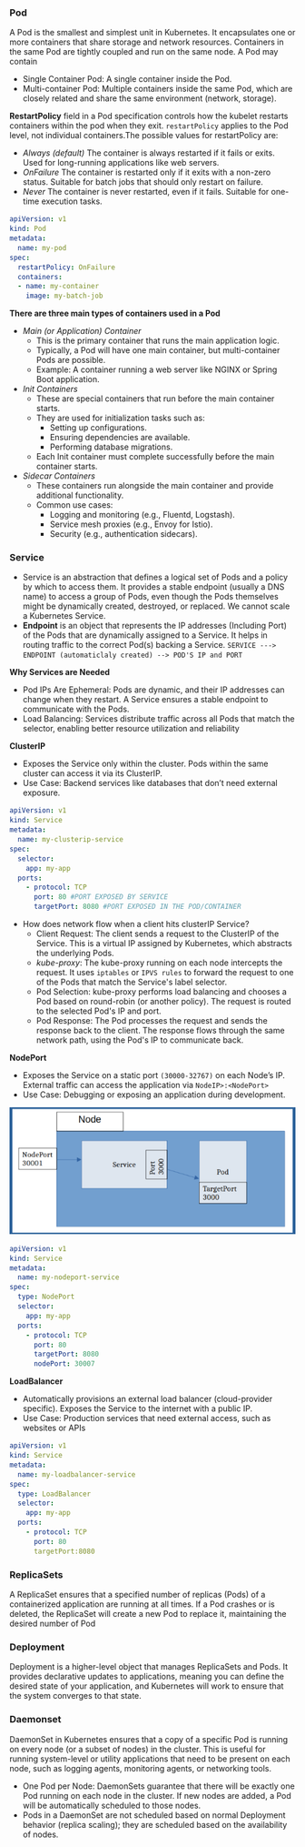 ### Pod ###
A Pod is the smallest and simplest unit in Kubernetes. It encapsulates one or more containers that share storage and network resources. Containers in the same Pod are tightly coupled and run on the same node. A Pod may contain 
- Single Container Pod: A single container inside the Pod.
- Multi-container Pod: Multiple containers inside the same Pod, which are closely related and share the same environment (network, storage).

**RestartPolicy** field in a Pod specification controls how the kubelet restarts containers within the pod when they exit. `restartPolicy` applies to the Pod level, not individual containers.The possible values for restartPolicy are:
- *Always (default)* The container is always restarted if it fails or exits. Used for long-running applications like web servers.
- *OnFailure* The container is restarted only if it exits with a non-zero status. Suitable for batch jobs that should only restart on failure.
- *Never* The container is never restarted, even if it fails. Suitable for one-time execution tasks.
```yaml
apiVersion: v1
kind: Pod
metadata:
  name: my-pod
spec:
  restartPolicy: OnFailure
  containers:
  - name: my-container
    image: my-batch-job
```

**There are three main types of containers used in a Pod**
- *Main (or Application) Container*
  - This is the primary container that runs the main application logic.
  - Typically, a Pod will have one main container, but multi-container Pods are possible.
  - Example: A container running a web server like NGINX or Spring Boot application.
- *Init Containers*
  - These are special containers that run before the main container starts.
  - They are used for initialization tasks such as:
    - Setting up configurations.
    - Ensuring dependencies are available.
    - Performing database migrations.
  - Each Init container must complete successfully before the main container starts.
- *Sidecar Containers*
  - These containers run alongside the main container and provide additional functionality.
  - Common use cases:
    - Logging and monitoring (e.g., Fluentd, Logstash).
    - Service mesh proxies (e.g., Envoy for Istio).
    - Security (e.g., authentication sidecars).
   
### Service ###
- Service is an abstraction that defines a logical set of Pods and a policy by which to access them. It provides a stable endpoint (usually a DNS name) to access a group of Pods, even though the Pods themselves might be dynamically created, destroyed, or replaced. We cannot scale a Kubernetes Service. 
- **Endpoint** is an object that represents the IP addresses (Including Port) of the Pods that are dynamically assigned to a Service. It helps in routing traffic to the correct Pod(s) backing a Service.
`SERVICE ---> ENDPOINT (automaticlaly created) --> POD'S IP and PORT`

**Why Services are Needed**
- Pod IPs Are Ephemeral: Pods are dynamic, and their IP addresses can change when they restart. A Service ensures a stable endpoint to communicate with the Pods.
- Load Balancing: Services distribute traffic across all Pods that match the selector, enabling better resource utilization and reliability

**ClusterIP**
- Exposes the Service only within the cluster. Pods within the same cluster can access it via its ClusterIP.
- Use Case: Backend services like databases that don’t need external exposure.
```yaml
apiVersion: v1 
kind: Service
metadata:
  name: my-clusterip-service
spec:
  selector:
    app: my-app 
  ports:
    - protocol: TCP
      port: 80 #PORT EXPOSED BY SERVICE
      targetPort: 8080 #PORT EXPOSED IN THE POD/CONTAINER
```
- How does network flow when a client hits clusterIP Service?
  - Client Request: The client sends a request to the ClusterIP of the Service. This is a virtual IP assigned by Kubernetes, which abstracts the underlying Pods.
  - *kube-proxy*: The kube-proxy running on each node intercepts the request. It uses `iptables` or `IPVS rules` to forward the request to one of the Pods that match the Service's label selector.
  - Pod Selection: kube-proxy performs load balancing and chooses a Pod based on round-robin (or another policy). The request is routed to the selected Pod's IP and port.
  - Pod Response: The Pod processes the request and sends the response back to the client. The response flows through the same network path, using the Pod's IP to communicate back.


**NodePort**
- Exposes the Service on a static port `(30000-32767)` on each Node’s IP. External traffic can access the application via `NodeIP>:<NodePort>`
- Use Case: Debugging or exposing an application during development.

![NodePort](https://github.com/nawab312/Kubernetes/blob/main/Images/NodePort.png)

```yaml
apiVersion: v1 
kind: Service 
metadata:
  name: my-nodeport-service
spec:
  type: NodePort
  selector:
    app: my-app
  ports:
    - protocol: TCP
      port: 80
      targetPort: 8080
      nodePort: 30007
```

**LoadBalancer**
- Automatically provisions an external load balancer (cloud-provider specific). Exposes the Service to the internet with a public IP. 
- Use Case: Production services that need external access, such as websites or APIs
```yaml
apiVersion: v1
kind: Service
metadata:
  name: my-loadbalancer-service
spec:
  type: LoadBalancer
  selector:
    app: my-app
  ports:
    - protocol: TCP
      port: 80
      targetPort:8080
```

### ReplicaSets ###
A ReplicaSet ensures that a specified number of replicas (Pods) of a containerized application are running at all times. If a Pod crashes or is deleted, the ReplicaSet will create a new Pod to replace it, maintaining the desired number of Pod

### Deployment ###
Deployment is a higher-level object that manages ReplicaSets and Pods. It provides declarative updates to applications, meaning you can define the desired state of your application, and Kubernetes will work to ensure that the system converges to that state.

### Daemonset ###
DaemonSet in Kubernetes ensures that a copy of a specific Pod is running on every node (or a subset of nodes) in the cluster. This is useful for running system-level or utility applications that need to be present on each node, such as logging agents, monitoring agents, or networking tools.
- One Pod per Node: DaemonSets guarantee that there will be exactly one Pod running on each node in the cluster. If new nodes are added, a Pod will be automatically scheduled to those nodes.
- Pods in a DaemonSet are not scheduled based on normal Deployment behavior (replica scaling); they are scheduled based on the availability of nodes.

  
